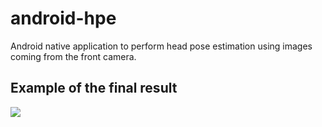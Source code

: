 # android-hpe
Android native application to perform head pose estimation using images coming from the front camera.

## Example of the final result
![](https://github.com/beraldofilippo/android-hpe/readme_stuff/giphy.gif)